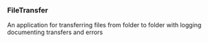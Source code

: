 ### FileTransfer

An application for transferring files from folder to folder with logging documenting transfers and errors
